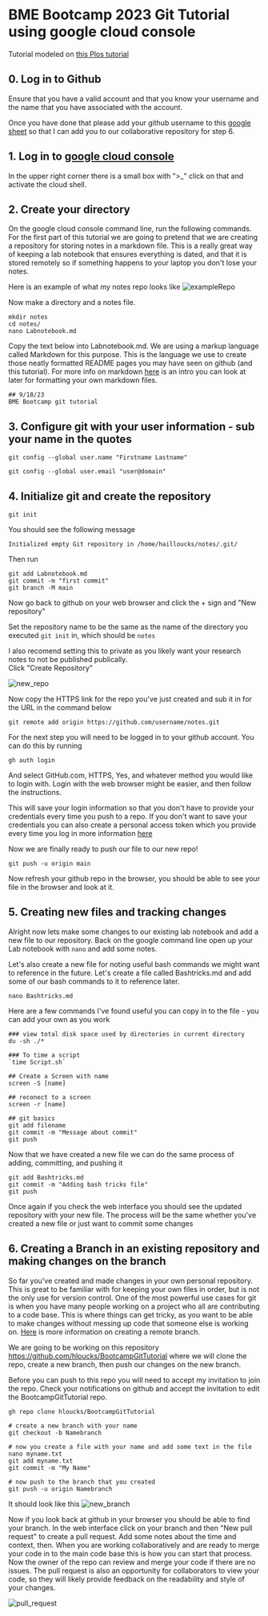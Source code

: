# BME Bootcamp 2023 Git Tutorial using google cloud console
Tutorial modeled on [this Plos tutorial](https://journals.plos.org/ploscompbiol/article?id=10.1371/journal.pcbi.1004668)


## 0. Log in to Github 
Ensure that you have a valid account and that you know your username and the name that you have associated with the account.

Once you have done that please add your github username to this [google sheet](https://docs.google.com/spreadsheets/d/1IICoX3bIKXpZ8lqVnLEcaWMxRTKf-he1C1VGnH7Rpp4/edit?usp=sharing) so that I can add you to our collaborative repository for step 6. 

## 1. Log in to [google cloud console](https://www.google.com/url?sa=t&rct=j&q=&esrc=s&source=web&cd=&cad=rja&uact=8&ved=2ahUKEwjwju2Gkq2BAxX3NEQIHWNABa8QFnoECAcQAQ&url=https%3A%2F%2Fconsole.cloud.google.com%2F&usg=AOvVaw1GxwHR1WZnDu0xsR-djCrv&opi=89978449)

In the upper right corner there is a small box with ">_" click on that and activate the cloud shell.

## 2. Create your directory 
On the google cloud console command line, run the following commands. For the first part of this tutorial we are going to pretend that we are creating a repository for storing notes in a markdown file. This is a really great way of keeping a lab notebook that ensures everything is dated, and that it is stored remotely so if something happens to your laptop you don't lose your notes. 

Here is an example of what my notes repo looks like 
![exampleRepo](pics/example_repo.png)

Now make a directory and a notes file.
```
mkdir notes
cd notes/
nano Labnotebook.md
```
Copy the text below into Labnotebook.md. We are using a markup language called Markdown for this purpose. This is the language we use to create those neatly formatted README pages you may have seen on github (and this tutorial). For more info on markdown [here](https://www.writethedocs.org/guide/writing/markdown/) is an intro you can look at later for formatting your own markdown files. 

```
## 9/18/23
BME Bootcamp git tutorial 
```


## 3. Configure git with your user information - sub your name in the quotes

```
git config --global user.name "Firstname Lastname"

git config --global user.email "user@domain"
```

## 4. Initialize git and create the repository 

```
git init 
```

You should see the following message
```
Initialized empty Git repository in /home/hailloucks/notes/.git/
```
Then run 
```
git add Labnotebook.md
git commit -m "first commit"
git branch -M main
```

Now go back to github on your web browser and click the + sign and "New repository"

Set the repository name to be the same as the name of the directory you executed `git init` in, which should be `notes `

I also recomend setting this to private as you likely want your research notes to not be published publically.  
Click "Create Repository" 

![new_repo](pics/new_repo.png)

Now copy the HTTPS link for the repo you've just created and sub it in for the URL in the command below 

```
git remote add origin https://github.com/username/notes.git
```
For the next step you will need to be logged in to your github account. You can do this by running 
```
gh auth login
```
And select GitHub.com, HTTPS, Yes, and whatever method you would like to login with. Login with the web browser might be easier, and then follow the instructions. 

This will save your login information so that you don't have to provide your credentials every time you push to a repo. If you don't want to save your credentials you can also create a personal access token which you provide every time you log in more information [here](https://docs.github.com/en/authentication/keeping-your-account-and-data-secure/managing-your-personal-access-tokens)

Now we are finally ready to push our file to our new repo!  

```
git push -u origin main
```

Now refresh your github repo in the browser, you should be able to see your file in the browser and look at it. 


## 5. Creating new files and tracking changes 
Alright now lets make some changes to our existing lab notebook and add a new file to our repository. Back on the google command line open up your Lab notebook with `nano` and add some notes.  

Let's also create a new file for noting useful bash commands we might want to reference in the future. Let's create a file called Bashtricks.md and add some of our bash commands to it to reference later.  

```
nano Bashtricks.md 
```

Here are a few commands I've found useful you can copy in to the file - you can add your own as you work 

```
### view total disk space used by directories in current directory
du -sh ./*   

### To time a script 
`time Script.sh`

## Create a Screen with name
screen -S [name]

## reconect to a screen 
screen -r [name]

## git basics 
git add filename
git commit -m "Message about commit"
git push 
```

Now that we have created a new file we can do the same process of adding, committing, and pushing it 

```
git add Bashtricks.md
git commit -m "Adding bash tricks file"
git push
```

Once again if you check the web interface you should see the updated repository with your new file. The process will be the same whether you've created a new file or just want to commit some changes 


## 6. Creating a Branch in an existing repository and making changes on the branch 

So far you've created and made changes in your own personal repository. This is great to be familiar with for keeping your own files in order, but is not the only use for version control. One of the most powerful use cases for git is when you have many people working on a project who all are contributing to a code base. This is where things can get tricky, as you want to be able to make changes without messing up code that someone else is working on. [Here](https://www.w3docs.com/snippets/git/how-to-create-a-remote-branch-in-git.html) is more information on creating a remote branch. 

We are going to be working on this repository https://github.com/hloucks/BootcampGitTutorial where we will clone the repo, create a new branch, then push our changes on the new branch. 

Before you can push to this repo you will need to accept my invitation to join the repo. Check your notifications on github and accept the invitation to edit the BootcampGitTutorial repo.

```
gh repo clone hloucks/BootcampGitTutorial

# create a new branch with your name 
git checkout -b Namebranch

# now you create a file with your name and add some text in the file 
nano myname.txt 
git add myname.txt
git commit -m "My Name"

# now push to the branch that you created 
git push -u origin Namebranch
```

It should look like this 
![new_branch](pics/new_branch.png)

Now if you look back at github in your browser you should be able to find your branch. In the web interface click on your branch and then "New pull request" to create a pull request. Add some notes about the time and context, then. When you are working collaboratively and are ready to merge your code in to the main code base this is how you can start that process. Now the owner of the repo can review and merge your code if there are no issues. The pull request is also an opportunity for collaborators to view your code, so they will likely provide feedback on the readability and style of your changes. 

![pull_request](pics/pull_request.png)